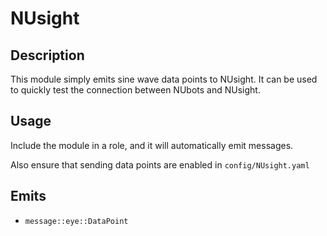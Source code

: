 # NUsight

## Description

This module simply emits sine wave data points to NUsight. It can be used to quickly test the
connection between NUbots and NUsight.

## Usage

Include the module in a role, and it will automatically emit messages.

Also ensure that sending data points are enabled in `config/NUsight.yaml`

## Emits

- `message::eye::DataPoint`

